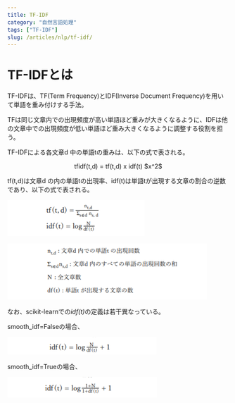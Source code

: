 ```yaml
---
title: TF-IDF
category: "自然言語処理"
tags: ["TF-IDF"]
slug: /articles/nlp/tf-idf/
---
```



# TF-IDFとは
TF-IDFは、TF(Term Frequency)とIDF(Inverse Document Frequency)を用いて単語を重み付けする手法。

TFは同じ文章内での出現頻度が高い単語ほど重みが大きくなるように、IDFは他の文章中での出現頻度が低い単語ほど重み大きくなるように調整する役割を担う。

TF-IDFによる各文章d 中の単語tの重みは、以下の式で表される。

<div style="text-align: center;">
tfidf(t,d) = tf(t,d) x idf(t)
$x^2$
</div>

tf(t,d)は文章d の内の単語tの出現率、idf(t)は単語tが出現する文章の割合の逆数であり、以下の式で表される。

![TF-IDF](./tf-idf-1.png)

![TF-IDF](./tf-idf-2.png)


なお、scikit-learnでの<em>idf(t)</em>の定義は若干異なっている。

smooth_idf=Falseの場合、

![TF-IDF](./tf-idf-3.png)

smooth_idf=Trueの場合、

![TF-IDF](./tf-idf-4.png)
